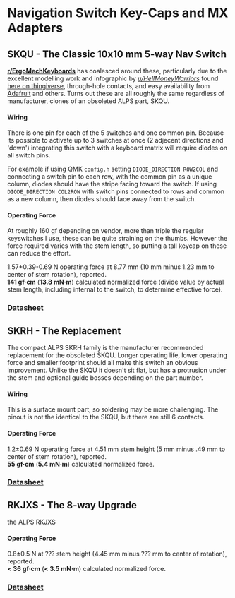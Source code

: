 # Navigation Switch Key-Caps and MX Adapters


## SKQU - The Classic 10x10 mm 5-way Nav Switch

**[r/ErgoMechKeyboards](https://www.reddit.com/r/ErgoMechKeyboards/)** has coalesced around these, particularly due to the excellent modelling work and infographic by *[u/HellMoneyWarriors](https://www.reddit.com/user/hellmoneywarriors/)* found [here on thingiverse](https://www.thingiverse.com/thing:3958026), through-hole contacts, and easy availability from [Adafruit](https://www.adafruit.com/product/504) and others. Turns out these are all roughly the same regardless of manufacturer, clones of an obsoleted ALPS part, SKQU.

#### Wiring
There is one pin for each of the 5 switches and one common pin.
Because its possible to activate up to 3 switches at once (2 adjecent directions and 'down') integrating this switch with a keyboard matrix will require diodes on all switch pins.

For example if using QMK `config.h` setting `DIODE_DIRECTION ROW2COL` and connecting a switch pin to each row, with the common pin as a unique column, diodes should have the stripe facing toward the switch.  If using `DIODE_DIRECTION COL2ROW` with switch pins connected to rows and common as a new column, then diodes should face away from the switch.


#### Operating Force
At roughly 160 gf depending on vendor, more than triple the regular keyswitches I use, these can be quite straining on the thumbs. However the force required varies with the stem length, so putting a tall keycap on these can reduce the effort.

1.57+0.39-0.69 N operating force at 8.77 mm (10 mm minus 1.23 mm to center of stem rotation), reported.<br>
**141 gf·cm** (**13.8 mN·m**) calculated normalized force (divide value by actual stem length, including internal to the switch, to determine effective force).

### [Datasheet](https://cdn-shop.adafruit.com/datasheets/SKQUCAA010-ALPS.pdf)



## SKRH - The Replacement

The compact ALPS SKRH family is the manufacturer recommended replacement for the obsoleted SKQU. Longer operating life, lower operating force and smaller footprint should all make this switch an obvious improvement. Unlike the SKQU it doesn't sit flat, but has a protrusion under the stem and optional guide bosses depending on the part number.

#### Wiring
This is a surface mount part, so soldering may be more challenging. The pinout is not the identical to the SKQU, but there are still 6 contacts.

#### Operating Force
1.2±0.69 N operating force at 4.51 mm stem height (5 mm minus .49 mm to center of stem rotation), reported.<br>
**55 gf·cm** (**5.4 mN·m**) calculated normalized force.

### [Datasheet](https://tech.alpsalpine.com/prod/e/pdf/multicontrol/switch/skrh/skrh.pdf)



## RKJXS - The 8-way Upgrade
the ALPS RKJXS

#### Operating Force
0.8±0.5 N at ??? stem height (4.45 mm minus ??? mm to center of rotation), reported.<br>
**< 36 gf·cm** (**< 3.5 mN·m**) calculated normalized force.

### [Datasheet](https://tech.alpsalpine.com/prod/e/pdf/multicontrol/switch/rkjxs/rkjxs.pdf)
